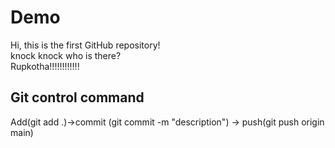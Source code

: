 # Demo

Hi, this is the first GitHub repository!
<br>
knock knock who is there?
<br>
Rupkotha!!!!!!!!!!!!

## Git control command
Add(git add .)->commit (git commit -m "description")  -> push(git push origin main)
